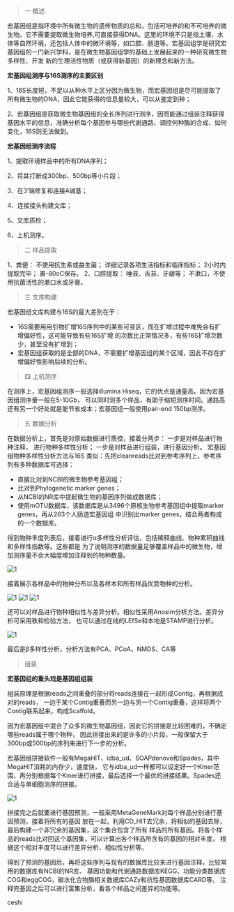 > 一 概述

宏基因组是指环境中所有微生物的遗传物质的总和，包括可培养的和不可培养的微生物。它不需要提取微生物培养,可直接获得DNA。这里的环境不只是指土壤、水体等自然环境，还包括人体中的微环境等，如口腔、肠道等。宏基因组学是研究宏基因组的一门新兴学科，是在微生物基因组学的基础上发展起来的一种研究微生物多样性、开发
新的生理活性物质（或获得新基因）的新理念和新方法。

**宏基因组测序与16S测序的主要区别**

1、16S长度短，不足以从种水平上区分因为微生物，而宏基因组是尽可能提取了所有微生物的DNA，因此它能获得的信息量较大，可以从鉴定到种；

2、宏基因组是获取微生物基因组的全长序列进行测序，因而能通过组装注释获得基因水平的信息，准确分析每个基因参与哪些代谢通路、调控何种酶的合成、如何变化，16S则无法做到。

**宏基因组测序流程**

1、提取环境样品中的所有DNA序列；

2、将其打断成300bp、500bp等小片段；

3、在3’端修复和连接A碱基；

4、连接接头构建文库；

5、文库质检；

6、上机测序。


> 二 样品提取

1、粪便：
不使用抗生素或益生菌；
详细记录各项生活指标和临床指标；
2小时内提取完毕；
置-80oC保存。
2、口腔提取：
唾液、舌苔、牙龈等；
不漱口，不使用抗菌活性的漱口水或牙膏。

> 三 文库构建

宏基因组文库构建与16S的最大差别在于：
+ 16S需要用用引物扩增16S序列中的某些可变区，而在扩增过程中难免会有扩增偏好性，这可能导致有些16S扩增
的次数比正常情况多，有些16S扩增次数少，甚至没有扩增到；
+ 宏基因组获取的是全部的DNA，不需要扩增基因组的某个区域，因此不存在扩增偏好性影响后续的分析。

> 四 上机测序

在测序上，宏基因组测序一般选择illumina Hiseq，它的优点是通量高。因为宏基因组测序量一般在5-10Gb，
可以同时测多个样品，有助于缩短测序时间。通路高还有另一个好处就是能节省成本；宏基因组一般使用pair-end 150bp测序。
> 五 数据分析 

在数据分析上，首先是对原始数据进行质控，接着分两步：
一步是对样品进行物种注释， 进行物种多样性分析；
一步是对样品进行组装，进行基因分析。
宏基因组物种多样性分析方法与16S 类似：先把cleanreads比对到参考序列上，参考序列有多种数据库可选择：
+ 直接比对到NCBI的微生物参考基因组；
+ 比对到Phylogenetic marker genes；
+ 从NCBI的NR库中提起微生物的基因序列做成数据库；
+ 使用mOTU数据库，该数据库是从3496个原核生物参考基因组中提取marker genes，再从263个人肠道宏基因组
中识别出marker genes，结合两者构成的一个数据库。

得到物种丰度列表后，接着进行α多样性分析评估，包括稀释曲线、物种累积曲线和多样性指数等。这些都是
为了说明测序的数据量足够覆盖样品中的微生物，增加测序量不会大幅度增加注释到的物种数量。

![1](https://github.com/nanshanjin/metagenomics/blob/master/1.PNG)

接着展示各样品中的物种分布以及各样本和所有样品优势物种的分析。

![1](https://github.com/nanshanjin/metagenomics/blob/master/1.PNG)
![1](https://github.com/nanshanjin/metagenomics/blob/master/1.PNG)
![1](https://github.com/nanshanjin/metagenomics/blob/master/1.PNG)

还可以对样品进行物种相似性与差异分析。相似性采用Anosim分析方法。差异分析可采用秩和检验方法，
也可以通过在线的LEfSe和本地是STAMP进行分析。

![1](https://github.com/nanshanjin/metagenomics/blob/master/1.PNG)

最后是β多样性分析，分析方法有PCA、PCoA、NMDS、CA等


> 组装

**宏基因组的重头戏是基因组组装**

组装原理是根据reads之间重叠的部分将reads连接在一起形成Contig，再根据成对的reads，
一边于某个Contig重叠而另一边与另一个Contig重叠，这样将两个Contig联系起来，构成Scaffold。

因为宏基因组中混合了众多的微生物基因组，因此它的拼接是比较困难的，不确定哪些reads属于哪个物种，
因此拼接出来的是许多的小片段，一般保留大于300bp或500bp的序列来进行下一步的分析。

宏基因组拼接软件一般有MegaHIT、idba_ud、SOAPdenove和Spades，其中MegaHIT消耗的内存少，速度快，
它与idba_ud一样都可以设定好一个Kmer范围，再分别根据每个Kmer进行拼接，最后选择一个最优的拼接结果。Spades还合适与单细胞测序的拼接。

![1](https://github.com/nanshanjin/metagenomics/blob/master/gap.PNG)

拼接完之后就要进行基因预测，一般采用MetaGeneMark对每个样品分别进行基因预测，接着将所有的基因
放在一起，利用CD_HIT去冗余，将相似的基因去除，最后构建一个非冗余的基因集，这个集合包含了所有
样品的所有基因。将各个样品的reads比对回这个基因集，可以计算出各个样品所含有的基因的相对丰度，
根据这个相对丰度可以进行差异分析、相似性分析等。

得到了预测的基因后，再将这些序列与现有的数据库比较来进行基因注释，比较常用的数据库有NCBI的NR库、
基因功能和代谢通路数据库KEGG、功能分类数据库COG和eggCOG，碳水化合物酶相关数据库CAZy和抗性基因数据库CARD等。
注释完基因之后可以进行富集分析，看各个样品之间差异的功能等。

ceshi

